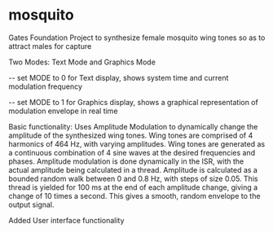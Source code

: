 # mosquito
Gates Foundation Project to synthesize female mosquito wing tones so as to attract males for capture



Two Modes: Text Mode and Graphics Mode

-- set MODE to 0 for Text display, shows system time and current modulation frequency

-- set MODE to 1 for Graphics display, shows a graphical representation of modulation envelope in real time


Basic functionality:
Uses Amplitude Modulation to dynamically change the amplitude of the synthesized wing tones. Wing tones are comprised of 4 harmonics of 464 Hz, with varying amplitudes. Wing tones are generated as a continuous combination of 4 sine waves at the desired frequencies and phases. Amplitude modulation is done dynamically in the ISR, with the actual
amplitude being calculated in a thread. Amplitude is calculated as a bounded random walk between 0 and 0.8 Hz, with steps of size 0.05. This thread is yielded for 100 ms at the end of each amplitude change, giving a change of 10 times a second. This gives a smooth, random envelope to the output signal. 


Added User interface functionality